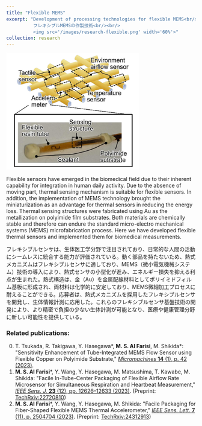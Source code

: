 ```yaml
---
title: "Flexible MEMS"
excerpt: "Development of processing technologies for flexible MEMS<br/>
          フレキシブルMEMSの作製技術<br/><br/>
          <img src='/images/research-flexible.png' width='60%'>"
collection: research
---
```


<img src='/images/research-flexible.png' width='70%'>

Flexible sensors have emerged in the biomedical field due to their inherent capability for integration in human daily activity. Due to the absence of moving part, thermal sensing mechanism is suitable for flexible sensors. In addition, the implementation of MEMS technology brought the miniaturization as an advantage for thermal sensors in reducing the energy loss. Thermal sensing structures were fabricated using Au as the metallization on polyimide film substrates. Both materials are chemically stable and therefore can endure the standard micro-electro mechanical systems (MEMS) microfabrication process. Here we have developed flexible thermal sensors and implemented them for biomedical measurements.

フレキシブルセンサは、生体医工学分野で注目されており、日常的な人間の活動にシームレスに統合する能力が評価されている。動く部品を持たないため、熱式メカニズムはフレキシブルセンサに適しており、MEMS（微小電気機械システム）技術の導入により、熱式センサの小型化が進み、エネルギー損失を抑える利点が生まれた。熱式構造は、金（Au）を金属配線材料としてポリイミドフィルム基板に形成され、両材料は化学的に安定しており、MEMS微細加工プロセスに耐えることができる。応募者は、熱式メカニズムを採用したフレキシブルセンサを開発し、生体情報計測に応用した。これらのフレキシブルセンサ基盤技術の開発により、より精密で負担の少ない生体計測が可能となり、医療や健康管理分野に新しい可能性を提供している。

### Related publications:

0. T. Tsukada, R. Takigawa, Y. Hasegawa\*, **M. S. Al Farisi**, M. Shikida\*: "Sensitivity Enhancement of Tube-Integrated MEMS Flow Sensor using Flexible Copper on Polyimide Substrate," [_Micromachines_ **14** (1), p. 42 (2023)](https://doi.org/10.3390/mi14010042).
0. **M. S. Al Farisi**\*, Y. Wang, Y. Hasegawa, M. Matsushima, T. Kawabe, M. Shikida: "Facile In-Tube-Center Packaging of Flexible Airflow Rate Microsensor for Simultaneous Respiration and Heartbeat Measurement," [_IEEE Sens. J._ **23** (12), pp. 12626–12633 (2023)](https://doi.org/10.1109/JSEN.2023.3272310). (Preprint: [TechRxiv:22720810](https://doi.org/10.36227/techrxiv.22720810))
0. **M. S. Al Farisi**\*, Y. Wang, Y. Hasegawa, M. Shikida: "Facile Packaging for Fiber-Shaped Flexible MEMS Thermal Accelerometer," [_IEEE Sens. Lett._ **7** (11), p. 2504704 (2023)](https://doi.org/10.1109/LSENS.2023.3326122). (Preprint: [TechRxiv:24312913](https://doi.org/10.36227/techrxiv.24312913))

